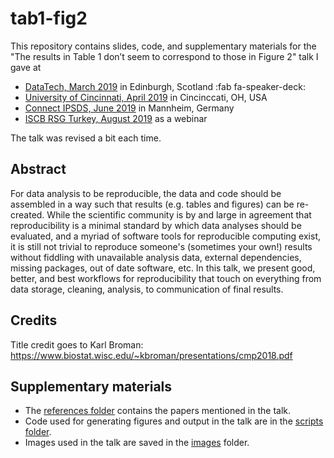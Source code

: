 # tab1-fig2

This repository contains slides, code, and supplementary materials for the "The results in Table 1 don’t seem to correspond to those in Figure 2" talk I gave at 
- [DataTech, March 2019](/01-datatech) in Edinburgh, Scotland :fab fa-speaker-deck:
- [University of Cincinnati, April 2019](/02-uoc) in Cincinccati, OH, USA
- [Connect IPSDS, June 2019](/03-connect) in Mannheim, Germany
- [ISCB RSG Turkey, August 2019](/04-iscb-rsg) as a webinar

The talk was revised a bit each time.

## Abstract

For data analysis to be reproducible, the data and code should be assembled in a way such that results (e.g. tables and figures) can be re-created. While the scientific community is by and large in agreement that reproducibility is a minimal standard by which data analyses should be evaluated, and a myriad of software tools for reproducible computing exist, it is still not trivial to reproduce someone's (sometimes your own!) results without fiddling with unavailable analysis data, external dependencies, missing packages, out of date software, etc. In this talk, we present good, better, and best workflows for reproducibility that touch on everything from data storage, cleaning, analysis, to communication of final results.

## Credits

Title credit goes to Karl Broman: https://www.biostat.wisc.edu/~kbroman/presentations/cmp2018.pdf

## Supplementary materials

- The [references folder](/references) contains the papers mentioned in the talk.
- Code used for generating figures and output in the talk are in the [scripts folder](/scripts).
- Images used in the talk are saved in the [images](/images) folder.
